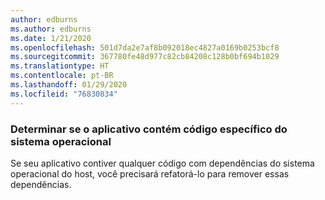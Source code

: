 ```yaml
---
author: edburns
ms.author: edburns
ms.date: 1/21/2020
ms.openlocfilehash: 501d7da2e7af8b092018ec4827a0169b0253bcf8
ms.sourcegitcommit: 367780fe48d977c82cb84208c128b0bf694b1029
ms.translationtype: HT
ms.contentlocale: pt-BR
ms.lasthandoff: 01/29/2020
ms.locfileid: "76830834"
---
```

### <a name="determine-whether-your-application-contains-os-specific-code"></a>Determinar se o aplicativo contém código específico do sistema operacional

Se seu aplicativo contiver qualquer código com dependências do sistema operacional do host, você precisará refatorá-lo para remover essas dependências.

